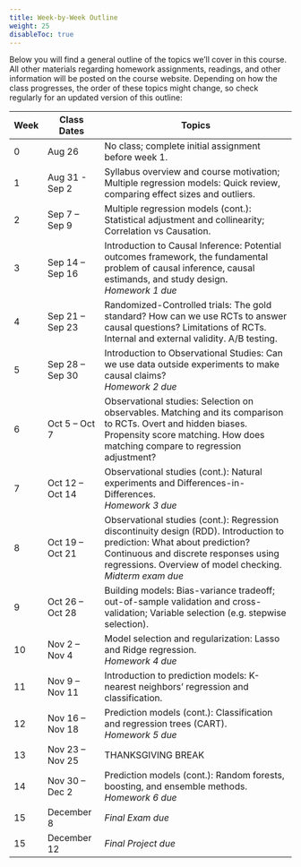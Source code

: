 ```yaml
---
title: Week-by-Week Outline
weight: 25
disableToc: true
---
```


Below you will find a general outline of the topics we’ll cover in this course. All other materials regarding homework assignments, readings, and other information will be posted on the course website. Depending on how the class progresses, the order of these topics might change, so check regularly for an updated version of this outline:

<table>
<thead>
<tr>
<th>Week</th>
<th>Class Dates</th>
<th>Topics</th>
</tr>
</thead>
<tbody>
<tr>
<td>0</td>
<td>Aug 26</td>
<td>No class; complete initial assignment before week 1.</td>
</tr>
<tr>
<td>1</td>
<td>Aug 31 - Sep 2</td>
<td>Syllabus overview and course motivation; Multiple regression models: Quick review, comparing effect sizes and outliers.</td>
</tr>
<tr>
<td>2</td>
<td>Sep 7 – Sep 9</td>
<td>Multiple regression models (cont.): Statistical adjustment and collinearity; Correlation vs Causation.</td>
</tr>
<tr>
<td>3</td>
<td>Sep 14 – Sep 16</td>
<td>Introduction to Causal Inference: Potential outcomes framework, the fundamental problem of causal inference, causal estimands, and study design. <br><i>Homework 1 due</i></td>
</tr>
<tr>
<td>4</td>
<td>Sep 21 – Sep 23</td>
<td>Randomized-Controlled trials: The gold standard? How can we use RCTs to answer causal questions? Limitations of RCTs. Internal and external validity. A/B testing.</td>
</tr>
<tr>
<td>5</td>
<td>Sep 28 – Sep 30</td>
<td>Introduction to Observational Studies: Can we use data outside experiments to make causal claims? <br><i>Homework 2 due</i></td>
</tr>
<tr>
<td>6</td>
<td>Oct 5 – Oct 7</td>
<td>Observational studies: Selection on observables. Matching and its comparison to RCTs. Overt and hidden biases. Propensity score matching. How does matching compare to regression adjustment?</td>
</tr>
<tr>
<td>7</td>
<td>Oct 12 – Oct 14</td>
<td>Observational studies (cont.): Natural experiments and Differences-in-Differences.<br><i>Homework 3 due</i></td>
</tr>
<tr>
<td>8</td>
<td>Oct 19 – Oct 21</td>
<td>Observational studies (cont.): Regression discontinuity design (RDD). Introduction to prediction: What about prediction? Continuous and discrete responses using regressions. Overview of model checking.<br><i>Midterm exam due</i></td>
</tr>
<tr>
<td>9</td>
<td>Oct 26 – Oct 28</td>
<td>Building models: Bias-variance tradeoff; out-of-sample validation and cross-validation; Variable selection (e.g. stepwise selection).</td>
</tr>
<tr>
<td>10</td>
<td>Nov 2 – Nov 4</td>
<td>Model selection and regularization: Lasso and Ridge regression.<br><i>Homework 4 due</i></td>
</tr>
<tr>
<td>11</td>
<td>Nov 9 – Nov 11</td>
<td>Introduction to prediction models: K-nearest neighbors’ regression and classification.</td>
</tr>
<tr>
<td>12</td>
<td>Nov 16 – Nov 18</td>
<td>Prediction models (cont.): Classification and regression trees (CART).<br><i>Homework 5 due</i></td>
</tr>
<tr>
<td>13</td>
<td>Nov 23 – Nov 25</td>
<td>THANKSGIVING BREAK</td>
</tr>
<tr>
<td>14</td>
<td>Nov 30 – Dec 2</td>
<td>Prediction models (cont.): Random forests, boosting, and ensemble methods.<br><i>Homework 6 due</i></td>
</tr>
<tr>
<td>15</td>
<td>December 8</td>
<td><i>Final Exam due</i></td>
</tr>
<tr>
<td>15</td>
<td>December 12</td>
<td><i>Final Project due</i></td>
</tr>
</tbody>
</table>
